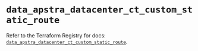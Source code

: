 # `data_apstra_datacenter_ct_custom_static_route`

Refer to the Terraform Registry for docs: [`data_apstra_datacenter_ct_custom_static_route`](https://registry.terraform.io/providers/juniper/apstra/0.94.0/docs/data-sources/datacenter_ct_custom_static_route).
